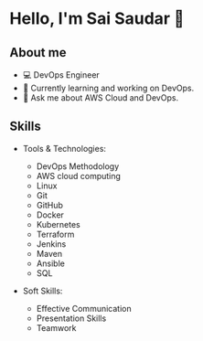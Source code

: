 
# Hello, I'm Sai Saudar 👋

## About me
- 💻 DevOps Engineer
- 🌱 Currently learning and working on DevOps.
- 💬 Ask me about AWS Cloud and DevOps.

## Skills
- Tools & Technologies:
    - DevOps Methodology 
    - AWS cloud computing
    - Linux
    - Git
    - GitHub
    - Docker
    - Kubernetes
    - Terraform
    - Jenkins
    - Maven
    - Ansible
    - SQL

- Soft Skills:
    - Effective Communication
    - Presentation Skills
    - Teamwork

